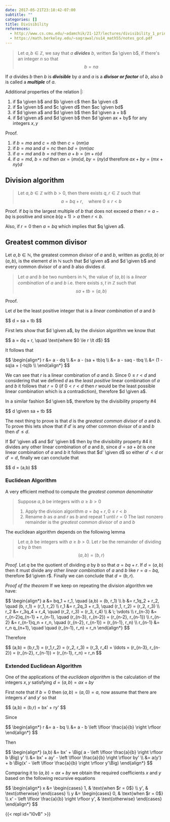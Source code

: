 ```yaml
---
date: 2017-05-21T23:18:42-07:00
subtitle: ""
categories: []
title: Divisibility
references:
  - http://www.cs.cmu.edu/~adamchik/21-127/lectures/divisibility_1_print.pdf
  - https://math.berkeley.edu/~sagrawal/su14_math55/notes_gcd.pdf
---
```


> Let $a,b \in \mathbb{Z}$, we say that $a$ _**divides**_ $b$, written $a \given b$, if there's an integer $n$ so that
> $$
b = na
$$

If $a$ divides $b$ then $b$ is _**divisible**_ by $a$ and $a$ is a _**divisor or factor**_ of $b$, also $b$ is called a _**multiple**_ of $a$.

Additional properties of the relation $|$:

1. if $a \given b$ and $b \given c$ then $a \given c$
2. if $a \given b$ and $c \given d$ then $ac \given bd$
3. if $d \given a$ and $d \given b$ then $d \given a + b$
4. if $d \given a$ and $d \given b$ then $d \given ax + by$ for any
   integers $x,y$

Proof.

1. if $b=ma$ and $c=nb$ then $c=(nm)a$
2. if $b=ma$ and $d=nc$ then $bd=(nm)ac$
3. if $a=md$ and $b=nd$ then $a + b=(m + n)d$
4. if $a=md$, $b=nd$ then $ax=(mx)d$, $by=(ny)d$ therefore $ax + by = (mx + ny)d$

## Division algorithm

> Let $a, b \in \mathbb{Z}$ with $b > 0$, then there exists $q, r \in \mathbb{Z}$ such that
> $$
a = bq + r, \quad \text{where $0 \leq r \lt b$}
$$

Proof. if $bq$ is the largest multiple of $b$ that does not exceed $a$ then $r = a - bq$ is positive and since $b(q + 1) > a$ then $r \lt b$.

Also, if $r = 0$ then $a = bq$ which implies that $q \given a$.

## Greatest common divisor

Let $a, b \in \mathbb{N}$, the greatest common divisor of $a$ and $b$, written as $gcd(a,b)$ or $(a,b)$, is the element $d$ in $\mathbb{N}$ such that $d \given a$ and $d \given b$ and every common divisor of $a$ and $b$ also divides $d$.

> Let $a$ and $b$ be two numbers in $\mathbb{N}$, the value of $(a,b)$ is a *linear combination* of $a$ and $b$ i.e. there exists $s,t$ in $\mathbb{Z}$ such that
> $$
sa + tb = (a, b)
$$

Proof.

Let $d$ be the least positive integer that is a *linear combination* of $a$ and $b$

<div>$$
d = sa + tb
$$</div>

First lets show that $d \given a$, by the division algorithm we know that

<div>$$
a = dq + r, \quad \text{where $0 \le r \lt d$}
$$</div>

It follows that

<div>$$
\begin{align*}
r &= a - dq \\
&= a - (sa + tb)q \\
&= a - saq - tbq \\
&= (1 - sq)a + (-tq)b \\
\end{align*}
$$</div>

We can see that $r$ is a linear combination of $a$ and $b$. Since $0 \le r \lt d$ and considering that we defined $d$ as the *least positive* linear combination of $a$ and $b$ it follows that $r = 0$ (if $0 \lt r \lt d$ then $r$ would be the least possible linear combination which is a contradiction), therefore $d \given a$.

In a similar fashion $d \given b$, therefore by the divisibility property #4

<div>$$
d \given sa + tb
$$</div>

The next thing to prove is that $d$ is the *greatest common divisor* of $a$ and
$b$. To prove this lets show that if $d'$ is any other common divisor of $a$ and
$b$ then $d' \le d$.

If $d' \given a$ and $d' \given b$ then by the divisibility property #4 it divides any other linear combination of $a$ and $b$, since $d = sa + bt$ is one linear combination of $a$ and $b$ it follows that $d' \given d$ so either $d' \lt d$ or $d' = d$, finally we can conclude that

<div>$$
d = (a,b)
$$</div>

### Euclidean Algorithm

A very efficient method to compute the *greatest common denominator*

> Suppose $a, b$ be integers with $a \ge b \gt 0$
>
> 1. Apply the division algorithm $a = bq + r, 0 \le r \lt b$
> 2. Rename $b$ as $a$ and $r$ as $b$ and repeat 1 until $r = 0$
> The last nonzero remainder is the *greatest common divisor* of $a$ and $b$

The euclidean algorithm depends on the following lemma

> Let $a, b$ be integers with $a \ge b \gt 0$. Let $r$ be the remainder of dividing $a$ by $b$ then
> $$
(a,b) = (b, r)
$$

*Proof.* Let $q$ be the quotient of dividing $a$ by $b$ so that $a = bq + r$. If $d = (a,b)$ then it must divide any other *linear combination* of $a$ and $b$ like $r = a - bq$, therefore $d \given r$. Finally we can conclude that $d = (b,r)$.

*Proof of the theorem* If we keep on repeating the division algorithm we have:

<div>$$
\begin{align*}
a &= bq_1 + r_1,  \quad (a,b) = (b, r_1) \\
b &= r_1q_2 + r_2,  \quad (b, r_1) = (r_1, r_2) \\
r_1 &= r_2q_3 + r_3,  \quad (r_1, r_2) = (r_2, r_3) \\
r_2 &= r_3q_4 + r_4,  \quad (r_2, r_3) = (r_3, r_4) \\
& \; \vdots \\
r_{n-3} &= r_{n-2}q_{n-1} + r_{n-1}, \quad (r_{n-3}, r_{n-2}) = (r_{n-2}, r_{n-1}) \\
r_{n-2} &= r_{n-1}q_n + r_n, \quad (r_{n-2}, r_{n-1}) = (r_{n-1}, r_n) \\
r_{n-1} &= r_n q_{n+1}, \quad \quad (r_{n-1}, r_n) = r_n
\end{align*}
$$</div>

Therefore

<div>$$
(a,b) = (b,r_1) = (r_1,r_2) = (r_2, r_3) = (r_3, r_4) = \ldots = (r_{n-3}, r_{n-2}) = (r_{n-2}, r_{n-1}) = (r_{n-1}, r_n) = r_n
$$</div>

### Extended Euclidean Algorithm

<!--
Let's rewrite $r_n$ in terms of the previous $r_i$

<div>$$
r_n = r_{n-2} - r_{n-1} q_n
$$</div>

Substituting for $r_{n-1}$ from the previous equation

<div>$$
\begin{align**}
r_n &= r_{n-2} - (r_{n-3} - r_{n-2} q_{n-1}) q_n \\
r_n &= r_{n-2} (1 + q_n q_{n-1}) - r_{n-3} q_n \\
r_n &= r_{n-3} (-q_n) + r_{n-2} (1 + q_n q_{n-1})
\end{align**}
$$</div>

Substituting for $r_{n-2}$

<div>$$
\begin{align**}
r_n &= r_{n-3} (-q_n) + (r_{n-4} - r_{n-3} q_{n-2}) (1 + q_n q_{n-1}) \\
r_n &= r_{n-3} (-q_n) + r_{n-4} - r_{n-3} q_{n-2} + r_{n-4} q_n q_{n-1} - r_{n-3} q_{n-2} q_n q_{n-1} \\
r_n &= r_{n-4} (1 + q_n q_{n-1}) + r_{n-3} (-q_n - q_{n-2} - q_{n} q_{n-1} q_{n-2}) \\
\end{align**}
$$</div>

We could keep on doing substitutions with the previous equations like we did above until the quantities $r_i$ and $r_{i-1}$ become $a$ and $b$ respectively.
-->

One of the applications of the *euclidean algorithm* is the calculation of the integers $x,y$ satisfying $d = (a,b) = ax + by$

First note that if $b=0$ then $(a,b) = (a,0) = a$, now assume that there are integers $x'$ and $y'$ so that

<div>$$
(a,b) = (b,r) = bx' + ry'
$$</div>

Since

<div>$$
\begin{align*}
r &= a - bq \\
&= a - b \left \lfloor \frac{a}{b} \right \rfloor
\end{align*}
$$</div>

Then

<div>$$
\begin{align*}
(a,b) &= bx' + \Big( a - \left \lfloor \frac{a}{b} \right \rfloor b \Big) y' \\
&= bx' + ay' - \left \lfloor \frac{a}{b} \right \rfloor by' \\
&= a(y') + b \Big(x' - \left \lfloor \frac{a}{b} \right \rfloor y'\Big)
\end{align*}
$$</div>

Comparing it to $(a,b) = ax + by$ we obtain the required coefficients $x$ and $y$ based on the following recursive equations

<div>$$
\begin{align*}
x &=
\begin{cases}
1, & \text{when $r = 0$} \\
y', & \text{otherwise}
\end{cases} \\
y &=
\begin{cases}
0, & \text{when $r = 0$} \\
x' - \left \lfloor \frac{a}{b} \right \rfloor y', & \text{otherwise}
\end{cases}
\end{align*}
$$</div>

{{< repl id="I0vB" >}}

